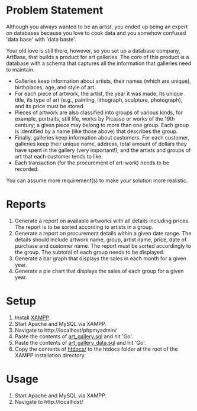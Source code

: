 # Problem Statement

Although you always wanted to be an artist, you ended up being an expert on
databases because you love to cook data and you somehow confused 'data base'
with 'data baste'.

Your old love is still there, however, so you set up a database company, ArtBase,
that builds a product for art galleries. The core of this product is a database
with a schema that captures all the information that galleries need to maintain.

- Galleries keep information about artists, their names (which are unique),
  birthplaces, age, and style of art.
- For each piece of artwork, the artist, the year it was made, its unique title,
  its type of art (e.g., painting, lithograph, sculpture, photograph), and its
  price must be stored.
- Pieces of artwork are also classified into groups of various kinds, for
  example, portraits, still life, works by Picasso or works of the 19th century;
  a given piece may belong to more than one group.
  Each group is identified by a name (like those above) that describes the group.
- Finally, galleries keep information about customers. For each customer,
  galleries keep their unique name, address, total amount of dollars they have
  spent in the gallery (very important!), and the artists and groups of art that
  each customer tends to like.
- Each transaction (for the procurement of art-work) needs to be recorded.

You can assume more requirement(s) to make your solution more realistic.

# Reports

1. Generate a report on available artworks with all details including prices.
   The report is to be sorted according to artists in a group.
2. Generate a report on procurement details within a given date range. The
   details should include artwork name, group, artist name, price, date of
   purchase and customer name. The report must be sorted accordingly to the
   group. The subtotal of each group needs to be displayed.
3. Generate a bar graph that displays the sales in each month for a given year.
4. Generate a pie chart that displays the sales of each group for a given year.

# Setup

1. Install [XAMPP](https://www.apachefriends.org/download.html).
2. Start Apache and MySQL via XAMPP.
3. Navigate to http://localhost/phpmyadmin/
4. Paste the contents of [art_gallery.sql](art_gallery.sql) and hit 'Go'.
5. Paste the contents of [art_gallery_data.sql](art_gallery_data.sql) and hit
   'Go'.
6. Copy the contents of [htdocs/](htdocs/) to the htdocs folder at the root of
   the XAMPP installation directory.

# Usage

1. Start Apache and MySQL via XAMPP.
2. Navigate to http://localhost/
